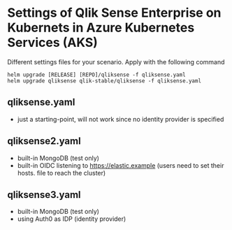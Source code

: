 # Settings of Qlik Sense Enterprise on Kubernets in Azure Kubernetes Services (AKS)

Different settings files for your scenario. Apply with the following command
```
helm upgrade [RELEASE] [REPO]/qliksense -f qliksense.yaml
helm upgrade qliksense qlik-stable/qliksense -f qliksense.yaml
```
## qliksense.yaml
 * just a starting-point, will not work since no identity provider is specified
## qliksense2.yaml
 * built-in MongoDB (test only)
 * built-in OIDC listening to https://elastic.example (users need to set their hosts. file to reach the cluster)
## qliksense3.yaml
 * built-in MongoDB (test only)
 * using Auth0 as IDP (identity provider) 
